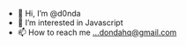 - 👋 Hi, I’m @d0nda
- 👀 I’m interested in Javascript
- 📫 How to reach me ...dondahq@gmail.com

<!---
d0nda/d0nda is a ✨ special ✨ repository because its `README.md` (this file) appears on your GitHub profile.
You can click the Preview link to take a look at your changes.
--->
